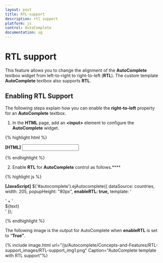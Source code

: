 ```yaml
---
layout: post
title: RTL-support
description: rtl support
platform: js
control: AutoComplete
documentation: ug
---
```


# RTL support

This feature allows you to change the alignment of the **AutoComplete** textbox widget from left-to-right to right-to-left (**RTL**). The custom template **AutoComplete** textbox also supports **RTL**. 

## Enabling RTL Support

The following steps explain how you can enable the **right-to-left** property for an **AutoComplete** textbox.

1. In the **HTML** page, add an **&lt;input&gt;** element to configure the **AutoComplete** widget.

{% highlight html %}

**[HTML]**
         <input type="text" id="autocomplete" />


{% endhighlight %}



2. Enable **RTL** for **AutoComplete** control as follows.****

{% highlight js %}

**[JavaScript]**
    $('#autocomplete').ejAutocomplete({
                dataSource: countries,
                width: 205,
                popupHeight: "80px",
**enableRTL: true,**
                template: '<div class="flag ${sprite}"> </div>' +
                        '<div class="txt"> ${text} </div>'
            });



{% endhighlight %}



The following image is the output for AutoComplete when **enableRTL** is set to “**True”**.

{% include image.html url="/js/Autocomplete/Concepts-and-Features/RTL-support_images/RTL-support_img1.png" Caption="AutoComplete template with RTL support"%}

